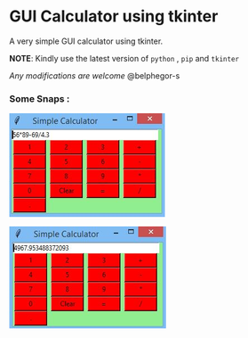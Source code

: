 # GUI Calculator using tkinter


A very simple GUI calculator using tkinter.


__NOTE__: Kindly use the latest version of ```python``` , ```pip``` and ```tkinter```


_Any modifications are welcome_  @belphegor-s

### Some Snaps :

![py](https://github.com/belphegor-s/gui_calc_using-tkinter/blob/master/assets/p1.JPG)

![py](https://github.com/belphegor-s/gui_calc_using-tkinter/blob/master/assets/result.JPG)


